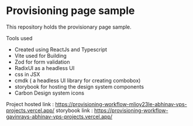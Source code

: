 # Provisioning page sample

This repository holds the provisionary page sample.

Tools used

- Created using ReactJs and Typescript
- Vite used for Building
- Zod for form validation
- RadixUI as a headless UI
- css in JSX
- cmdk ( a headless UI library for creating combobox)
- storybook for hosting the design system components
- Carbon Design system icons

Project hosted link : https://provisioning-workflow-mlioy23le-abhinav-vps-projects.vercel.app/
storybook link : https://provisioning-workflow-gavinrays-abhinav-vps-projects.vercel.app/
